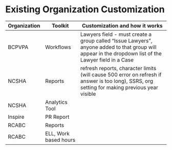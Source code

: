 # Existing Organization Customization

| **Organization** | **Toolkit**           | **Customization and how it works**                                                                                                                    |
| ---------------- | --------------------- | ----------------------------------------------------------------------------------------------------------------------------------------------------- |
| BCPVPA           | Workflows             | Lawyers field - must create a group called “Issue Lawyers”, anyone added to that group will appear in the dropdown list of the Lawyer field in a Case |
| NCSHA            | Reports               | refresh reports, character limits (will cause 500 error on refresh if answer is too long), SSRS, org setting for making previous year visible         |
| NCSHA            | Analytics Tool        |                                                                                                                                                       |
| Inspire          | PR Report             |                                                                                                                                                       |
| RCABC            | Reports               |                                                                                                                                                       |
| RCABC            | ELL, Work based hours |                                                                                                                                                       |
